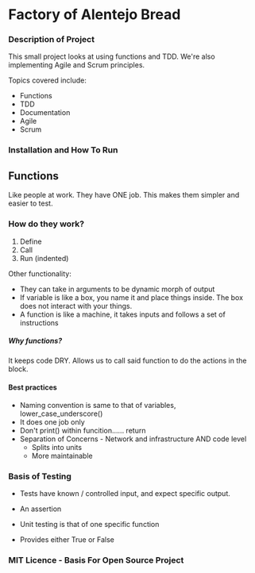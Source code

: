 # Factory of Alentejo Bread

### Description of Project
This small project looks at using functions and TDD. We're also implementing Agile and Scrum principles.

Topics covered include:
- Functions
- TDD
- Documentation
- Agile
- Scrum

### Installation and How To Run

## Functions

Like people at work. They have ONE job. This makes them simpler and easier to test.

### How do they work?

1) Define
2) Call
3) Run (indented)

Other functionality:
- They can take in arguments to be dynamic morph of output
- If variable is like a box, you name it and place things inside. The box does not interact with your things.
- A function is like a machine, it takes inputs and follows a set of instructions

##### Why functions?

It keeps code DRY. Allows us to call said function to do the actions in the block.

#### Best practices

- Naming convention is same to that of variables, lower_case_underscore()
- It does one job only
- Don't print() within funcition...... return
- Separation of Concerns - Network and infrastructure AND code level
    - Splits into units
    - More maintainable

### Basis of Testing

- Tests have known / controlled input, and expect specific output.
- An assertion

- Unit testing is that of one specific function
- Provides either True or False 

### MIT Licence - Basis For Open Source Project